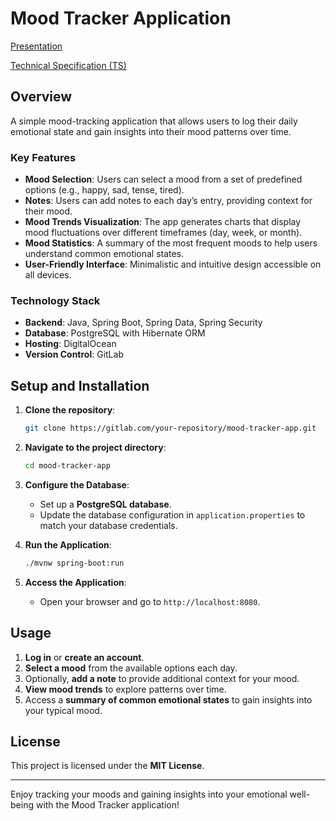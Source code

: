 # Mood Tracker Application

[Presentation](https://www.canva.com/design/DAGVLFognrI/-8JMjiodHWoGJJOjStStzQ/edit)

[Technical Specification (TS)](https://docs.google.com/document/d/1_bSWd610kRQ471NKu85tvNLb41VZo6VdDflwc4zKy7E/edit?usp=sharing)

## Overview

A simple mood-tracking application that allows users to log their daily emotional state and gain insights into their mood patterns over time.

### Key Features

- **Mood Selection**: Users can select a mood from a set of predefined options (e.g., happy, sad, tense, tired).
- **Notes**: Users can add notes to each day’s entry, providing context for their mood.
- **Mood Trends Visualization**: The app generates charts that display mood fluctuations over different timeframes (day, week, or month).
- **Mood Statistics**: A summary of the most frequent moods to help users understand common emotional states.
- **User-Friendly Interface**: Minimalistic and intuitive design accessible on all devices.

### Technology Stack

- **Backend**: Java, Spring Boot, Spring Data, Spring Security
- **Database**: PostgreSQL with Hibernate ORM
- **Hosting**: DigitalOcean
- **Version Control**: GitLab

## Setup and Installation

1. **Clone the repository**:
    ```bash
    git clone https://gitlab.com/your-repository/mood-tracker-app.git
    ```

2. **Navigate to the project directory**:
    ```bash
    cd mood-tracker-app
    ```

3. **Configure the Database**:
   - Set up a **PostgreSQL database**.
   - Update the database configuration in `application.properties` to match your database credentials.

4. **Run the Application**:
    ```bash
    ./mvnw spring-boot:run
    ```

5. **Access the Application**:
   - Open your browser and go to `http://localhost:8080`.

## Usage

1. **Log in** or **create an account**.
2. **Select a mood** from the available options each day.
3. Optionally, **add a note** to provide additional context for your mood.
4. **View mood trends** to explore patterns over time.
5. Access a **summary of common emotional states** to gain insights into your typical mood.

## License

This project is licensed under the **MIT License**.

---

Enjoy tracking your moods and gaining insights into your emotional well-being with the Mood Tracker application!
